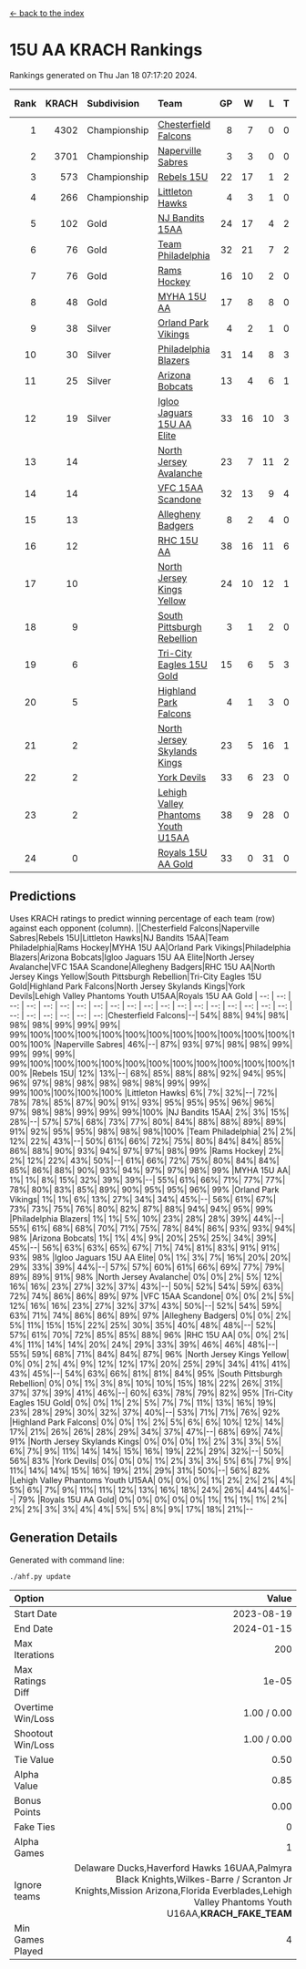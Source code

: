 [<- back to the index](readme.md)
# 15U AA KRACH Rankings
Rankings generated on Thu Jan 18 07:17:20 2024.

Rank|KRACH|Subdivision|Team|GP|W|L|T|OTW|OTL|SoS|Exp Wins|Win Diff
---:|---:|:---|:---|---:|---:|---:|---:|---:|---:|---:|---:|---:
1|4302|Championship|[Chesterfield Falcons](https://gamesheetstats.com/seasons/3659/teams/143334/schedule)|8|7|0|0|1|0|85|8.8|-0.0
2|3701|Championship|[Naperville Sabres](https://gamesheetstats.com/seasons/3659/teams/143335/schedule)|3|3|0|0|0|0|159|3.8|-0.0
3|573|Championship|[Rebels 15U](https://gamesheetstats.com/seasons/3659/teams/140654/schedule)|22|17|1|2|1|1|390|19.8|-0.0
4|266|Championship|[Littleton Hawks](https://gamesheetstats.com/seasons/3659/teams/177078/schedule)|4|3|1|0|0|0|145|3.8|-0.0
5|102|Gold|[NJ Bandits 15AA](https://gamesheetstats.com/seasons/3659/teams/140648/schedule)|24|17|4|2|0|1|90|18.9|0.0
6|76|Gold|[Team Philadelphia](https://gamesheetstats.com/seasons/3659/teams/140657/schedule)|32|21|7|2|2|0|79|24.9|0.0
7|76|Gold|[Rams Hockey](https://gamesheetstats.com/seasons/3659/teams/140653/schedule)|16|10|2|0|2|2|276|12.9|0.0
8|48|Gold|[MYHA 15U AA](https://gamesheetstats.com/seasons/3659/teams/140647/schedule)|17|8|8|0|1|0|534|9.9|0.0
9|38|Silver|[Orland Park Vikings](https://gamesheetstats.com/seasons/3659/teams/198224/schedule)|4|2|1|0|1|0|16|3.9|0.0
10|30|Silver|[Philadelphia Blazers](https://gamesheetstats.com/seasons/3659/teams/140652/schedule)|31|14|8|3|5|1|24|21.4|0.0
11|25|Silver|[Arizona Bobcats](https://gamesheetstats.com/seasons/3659/teams/143338/schedule)|13|4|6|1|0|2|425|5.4|0.0
12|19|Silver|[Igloo Jaguars 15U AA Elite](https://gamesheetstats.com/seasons/3659/teams/140645/schedule)|33|16|10|3|2|2|23|20.4|0.0
13|14||[North Jersey Avalanche](https://gamesheetstats.com/seasons/3659/teams/140649/schedule)|23|7|11|2|2|1|210|10.9|0.0
14|14||[VFC 15AA Scandone](https://gamesheetstats.com/seasons/3659/teams/140659/schedule)|32|13|9|4|2|4|169|17.9|0.0
15|13||[Allegheny Badgers](https://gamesheetstats.com/seasons/3659/teams/143336/schedule)|8|2|4|0|1|1|553|3.9|0.0
16|12||[RHC 15U AA](https://gamesheetstats.com/seasons/3659/teams/140655/schedule)|38|16|11|6|0|5|55|19.9|0.0
17|10||[North Jersey Kings Yellow](https://gamesheetstats.com/seasons/3659/teams/140650/schedule)|24|10|12|1|1|0|46|12.4|0.0
18|9||[South Pittsburgh Rebellion](https://gamesheetstats.com/seasons/3659/teams/144442/schedule)|3|1|2|0|0|0|152|1.9|0.0
19|6||[Tri-City Eagles 15U Gold](https://gamesheetstats.com/seasons/3659/teams/140658/schedule)|15|6|5|3|0|1|16|8.4|0.0
20|5||[Highland Park Falcons](https://gamesheetstats.com/seasons/3659/teams/198223/schedule)|4|1|3|0|0|0|24|1.9|0.0
21|2||[North Jersey Skylands Kings](https://gamesheetstats.com/seasons/3659/teams/140651/schedule)|23|5|16|1|0|1|89|6.4|0.0
22|2||[York Devils](https://gamesheetstats.com/seasons/3659/teams/140660/schedule)|33|6|23|0|2|2|39|8.9|0.0
23|2||[Lehigh Valley Phantoms Youth U15AA](https://gamesheetstats.com/seasons/3659/teams/140646/schedule)|38|9|28|0|0|1|128|9.9|0.0
24|0||[Royals 15U AA Gold](https://gamesheetstats.com/seasons/3659/teams/140656/schedule)|33|0|31|0|2|0|22|2.9|0.0

## Predictions
Uses KRACH ratings to predict winning percentage of each team (row) against each opponent (column).
||Chesterfield Falcons|Naperville Sabres|Rebels 15U|Littleton Hawks|NJ Bandits 15AA|Team Philadelphia|Rams Hockey|MYHA 15U AA|Orland Park Vikings|Philadelphia Blazers|Arizona Bobcats|Igloo Jaguars 15U AA Elite|North Jersey Avalanche|VFC 15AA Scandone|Allegheny Badgers|RHC 15U AA|North Jersey Kings Yellow|South Pittsburgh Rebellion|Tri-City Eagles 15U Gold|Highland Park Falcons|North Jersey Skylands Kings|York Devils|Lehigh Valley Phantoms Youth U15AA|Royals 15U AA Gold
| --: | --: | --: | --: | --: | --: | --: | --: | --: | --: | --: | --: | --: | --: | --: | --: | --: | --: | --: | --: | --: | --: | --: | --: | --: 
|Chesterfield Falcons|--| 54%| 88%| 94%| 98%| 98%| 98%| 99%| 99%| 99%| 99%|100%|100%|100%|100%|100%|100%|100%|100%|100%|100%|100%|100%|100%
|Naperville Sabres| 46%|--| 87%| 93%| 97%| 98%| 98%| 99%| 99%| 99%| 99%| 99%|100%|100%|100%|100%|100%|100%|100%|100%|100%|100%|100%|100%
|Rebels 15U| 12%| 13%|--| 68%| 85%| 88%| 88%| 92%| 94%| 95%| 96%| 97%| 98%| 98%| 98%| 98%| 98%| 99%| 99%| 99%|100%|100%|100%|100%
|Littleton Hawks|  6%|  7%| 32%|--| 72%| 78%| 78%| 85%| 87%| 90%| 91%| 93%| 95%| 95%| 95%| 96%| 96%| 97%| 98%| 98%| 99%| 99%| 99%|100%
|NJ Bandits 15AA|  2%|  3%| 15%| 28%|--| 57%| 57%| 68%| 73%| 77%| 80%| 84%| 88%| 88%| 89%| 89%| 91%| 92%| 95%| 95%| 98%| 98%| 98%|100%
|Team Philadelphia|  2%|  2%| 12%| 22%| 43%|--| 50%| 61%| 66%| 72%| 75%| 80%| 84%| 84%| 85%| 86%| 88%| 90%| 93%| 94%| 97%| 97%| 98%| 99%
|Rams Hockey|  2%|  2%| 12%| 22%| 43%| 50%|--| 61%| 66%| 72%| 75%| 80%| 84%| 84%| 85%| 86%| 88%| 90%| 93%| 94%| 97%| 97%| 98%| 99%
|MYHA 15U AA|  1%|  1%|  8%| 15%| 32%| 39%| 39%|--| 55%| 61%| 66%| 71%| 77%| 77%| 78%| 80%| 83%| 85%| 89%| 90%| 95%| 95%| 96%| 99%
|Orland Park Vikings|  1%|  1%|  6%| 13%| 27%| 34%| 34%| 45%|--| 56%| 61%| 67%| 73%| 73%| 75%| 76%| 80%| 82%| 87%| 88%| 94%| 94%| 95%| 99%
|Philadelphia Blazers|  1%|  1%|  5%| 10%| 23%| 28%| 28%| 39%| 44%|--| 55%| 61%| 68%| 68%| 70%| 71%| 75%| 78%| 84%| 86%| 93%| 93%| 94%| 98%
|Arizona Bobcats|  1%|  1%|  4%|  9%| 20%| 25%| 25%| 34%| 39%| 45%|--| 56%| 63%| 63%| 65%| 67%| 71%| 74%| 81%| 83%| 91%| 91%| 93%| 98%
|Igloo Jaguars 15U AA Elite|  0%|  1%|  3%|  7%| 16%| 20%| 20%| 29%| 33%| 39%| 44%|--| 57%| 57%| 60%| 61%| 66%| 69%| 77%| 79%| 89%| 89%| 91%| 98%
|North Jersey Avalanche|  0%|  0%|  2%|  5%| 12%| 16%| 16%| 23%| 27%| 32%| 37%| 43%|--| 50%| 52%| 54%| 59%| 63%| 72%| 74%| 86%| 86%| 89%| 97%
|VFC 15AA Scandone|  0%|  0%|  2%|  5%| 12%| 16%| 16%| 23%| 27%| 32%| 37%| 43%| 50%|--| 52%| 54%| 59%| 63%| 71%| 74%| 86%| 86%| 89%| 97%
|Allegheny Badgers|  0%|  0%|  2%|  5%| 11%| 15%| 15%| 22%| 25%| 30%| 35%| 40%| 48%| 48%|--| 52%| 57%| 61%| 70%| 72%| 85%| 85%| 88%| 96%
|RHC 15U AA|  0%|  0%|  2%|  4%| 11%| 14%| 14%| 20%| 24%| 29%| 33%| 39%| 46%| 46%| 48%|--| 55%| 59%| 68%| 71%| 84%| 84%| 87%| 96%
|North Jersey Kings Yellow|  0%|  0%|  2%|  4%|  9%| 12%| 12%| 17%| 20%| 25%| 29%| 34%| 41%| 41%| 43%| 45%|--| 54%| 63%| 66%| 81%| 81%| 84%| 95%
|South Pittsburgh Rebellion|  0%|  0%|  1%|  3%|  8%| 10%| 10%| 15%| 18%| 22%| 26%| 31%| 37%| 37%| 39%| 41%| 46%|--| 60%| 63%| 78%| 79%| 82%| 95%
|Tri-City Eagles 15U Gold|  0%|  0%|  1%|  2%|  5%|  7%|  7%| 11%| 13%| 16%| 19%| 23%| 28%| 29%| 30%| 32%| 37%| 40%|--| 53%| 71%| 71%| 76%| 92%
|Highland Park Falcons|  0%|  0%|  1%|  2%|  5%|  6%|  6%| 10%| 12%| 14%| 17%| 21%| 26%| 26%| 28%| 29%| 34%| 37%| 47%|--| 68%| 69%| 74%| 91%
|North Jersey Skylands Kings|  0%|  0%|  0%|  1%|  2%|  3%|  3%|  5%|  6%|  7%|  9%| 11%| 14%| 14%| 15%| 16%| 19%| 22%| 29%| 32%|--| 50%| 56%| 83%
|York Devils|  0%|  0%|  0%|  1%|  2%|  3%|  3%|  5%|  6%|  7%|  9%| 11%| 14%| 14%| 15%| 16%| 19%| 21%| 29%| 31%| 50%|--| 56%| 82%
|Lehigh Valley Phantoms Youth U15AA|  0%|  0%|  0%|  1%|  2%|  2%|  2%|  4%|  5%|  6%|  7%|  9%| 11%| 11%| 12%| 13%| 16%| 18%| 24%| 26%| 44%| 44%|--| 79%
|Royals 15U AA Gold|  0%|  0%|  0%|  0%|  0%|  1%|  1%|  1%|  1%|  2%|  2%|  2%|  3%|  3%|  4%|  4%|  5%|  5%|  8%|  9%| 17%| 18%| 21%|--

## Generation Details

Generated with command line:
```
./ahf.py update
```

| Option | Value |
| :----- | ----: |
| Start Date | 2023-08-19 |
| End Date | 2024-01-15 |
| Max Iterations | 200 |
| Max Ratings Diff | 1e-05 |
| Overtime Win/Loss | 1.00 / 0.00 |
| Shootout Win/Loss | 1.00 / 0.00 |
| Tie Value | 0.50 |
| Alpha Value | 0.85 |
| Bonus Points | 0.00 |
| Fake Ties | 0 |
| Alpha Games | 1 |
| Ignore teams | Delaware Ducks,Haverford Hawks 16UAA,Palmyra Black Knights,Wilkes-Barre / Scranton Jr Knights,Mission Arizona,Florida Everblades,Lehigh Valley Phantoms Youth U16AA,__KRACH_FAKE_TEAM__ |
| Min Games Played | 4 |

